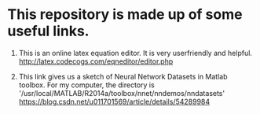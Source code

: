 # This repository is made up of some useful links.

1. This is an online latex equation editor. It is very userfriendly and helpful.
  <http://latex.codecogs.com/eqneditor/editor.php>

2. This link gives us a sketch of Neural Network Datasets in Matlab toolbox. For my computer, the directory is '/usr/local/MATLAB/R2014a/toolbox/nnet/nndemos/nndatasets'
<https://blog.csdn.net/u011701569/article/details/54289984>
